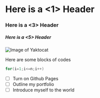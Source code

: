 # Here is a <1> Header
### Here is a <3> Header
##### Here is a <5> Header

![Image of Yaktocat](https://octodex.github.com/images/yaktocat.png)

Here are some blocks of codes

```cpp
for(i=1;i<=n;i++)
```

- [ ] Turn on Github Pages
- [ ] Outline my portfolio
- [ ] Introduce myself to the world
